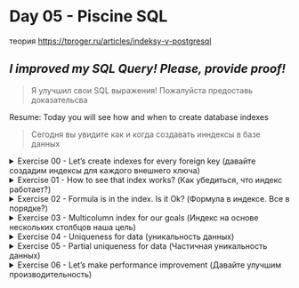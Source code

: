 # Day 05 - Piscine SQL
теория https://tproger.ru/articles/indeksy-v-postgresql
## _I improved my SQL Query! Please, provide proof!_
> Я улучшил свои SQL выражения! Пожалуйста предоставь доказательсва

Resume: Today you will see how and when to create database indexes
> Сегодня вы увидите как и когда создавать инндексы в базе данных

<details>
<summary> Exercise 00 - Let’s create indexes for every foreign key (давайте создадим индексы для каждого внешнего ключа) </summary>

| Exercise 00: Let’s create indexes for every foreign key |                                                                                                                          |
|---------------------------------------|--------------------------------------------------------------------------------------------------------------------------|
| Turn-in directory                     | ex00                                                                                                                     |
| Files to turn-in                      | `day05_ex00.sql`                                                                                 |
| **Allowed**                               |                                                                                                                          |
| Language                        | ANSI SQL                                                                                              |

Please create a simple BTree index for every foreign key in our database. The name pattern should satisfy the next rule “idx_{table_name}_{column_name}”. For example, the name BTree index for the pizzeria_id column in the `menu` table is `idx_menu_pizzeria_id`.

>Пожалуйста, создайте простой индекс BTree для каждого внешнего ключа в нашей базе данных. Шаблон имени должен удовлетворять следующему правилу «idx_{table_name}_{column_name}». Например, индекс имени BTree для столбца pizzeria_id в таблице меню — idx_menu_pizzeria_id.

[D05_ex00](src/day05_ex00.sql)

</details>

<details>
<summary> Exercise 01 - How to see that index works? (Как убедиться, что индекс работает?) </summary>


| Exercise 01: How to see that index works?|                                                                                                                          |
|---------------------------------------|--------------------------------------------------------------------------------------------------------------------------|
| Turn-in directory                     | ex01                                                                                                                     |
| Files to turn-in                      | `day05_ex01.sql`                                                                                 |
| **Allowed**                               |                                                                                                                          |
| Language                        | ANSI SQL                                                                                              |

Before further steps please write a SQL statement that returns pizzas’ and corresponding pizzeria names. Please take a look at the sample result below (no sort needed).

> Перед дальнейшими шагами, пожалуйста, напишите SQL-выражение, которое возвращает названия пицц и соответствующих пиццерий. Пожалуйста, взгляните на пример результата ниже (сортировка не требуется).

| pizza_name | pizzeria_name | 
| ------ | ------ |
| cheese pizza | Pizza Hut |
| ... | ... |

Let’s provide proof that your indexes are working for your SQL.
The sample of proof is the output of the `EXPLAIN ANALYZE` command. 
Please take a look at the sample output command.
>Давайте предоставим доказательство того, что ваши индексы работают для вашего SQL.
Пример доказательства — вывод команды `EXPLAIN ANALYZE`.
Пожалуйста, посмотрите на пример вывода команды.

    ...
    ->  Index Scan using idx_menu_pizzeria_id on menu m  (...)
    ...

**Hint**: please think why your indexes are not working in a direct way and what should we do to enable it?
>**Подсказка**: подумайте, почему ваши индексы не работают напрямую и что нам нужно сделать, чтобы это включить?

[D05_ex01](src/day05_ex01.sql)

</details>


<details>
<summary> Exercise 02 - Formula is in the index. Is it Ok? (Формула в индексе. Все в порядке?) </summary>


| Exercise 02: Formula is in the index. Is it Ok?|                                                                                                                          |
|---------------------------------------|--------------------------------------------------------------------------------------------------------------------------|
| Turn-in directory                     | ex02                                                                                                                     |
| Files to turn-in                      | `day05_ex02.sql`                                                                                 |
| **Allowed**                               |                                                                                                                          |
| Language                        | ANSI SQL                                                                                              |

Please create a functional B-Tree index with name `idx_person_name` for the column name of the `person` table. Index should contain person names in upper case. 
> Создайте функциональный индекс B-Tree с именем `idx_person_name` для имени столбца таблицы `person`. Индекс должен содержать имена людей в верхнем регистре.

Please write and provide any SQL with proof (`EXPLAIN ANALYZE`) that index idx_person_name is working. 
> Пожалуйста, напишите и предоставьте любой SQL-код с доказательством (`EXPLAIN ANALYZE`) того, что индекс idx_person_name работает.

[D05_ex02](src/day05_ex02.sql)

</details>


<details>
<summary> Exercise 03 - Multicolumn index for our goals (Индекс на основе нескольких столбцов наша цель) </summary>

| Exercise 03: Multicolumn index for our goals |                                                                                                                          |
|---------------------------------------|--------------------------------------------------------------------------------------------------------------------------|
| Turn-in directory                     | ex03                                                                                                                     |
| Files to turn-in                      | `day05_ex03.sql`                                                                                 |
| **Allowed**                               |                                                                                                                          |
| Language                        | ANSI SQL                                                                                              |


Please create a better multicolumn B-Tree index with the name `idx_person_order_multi` for the SQL statement below.
>Создайте лучший многостолбцовый индекс B-Tree с именем `idx_person_order_multi` для приведенного ниже оператора SQL.

    SELECT person_id, menu_id,order_date
    FROM person_order
    WHERE person_id = 8 AND menu_id = 19;


The `EXPLAIN ANALYZE` command should return  the next pattern. Please be attention on "Index Only Scan" scanning!
> Команда `EXPLAIN ANALYZE` должна вернуть следующий шаблон. Будьте внимательны при сканировании "Index Only Scan"!

    Index Only Scan using idx_person_order_multi on person_order ...

Please provide any SQL with proof (`EXPLAIN ANALYZE`) that index `idx_person_order_multi` is working. 
> Пожалуйста, предоставьте любой SQL-код с доказательством (`EXPLAIN ANALYZE`) того, что индекс `idx_person_order_multi` работает.


[D05_ex03](src/day05_ex03.sql)

</details>

<details>
<summary> Exercise 04 - Uniqueness for data (уникальность данных) </summary>

| Exercise 04: Uniqueness for data |                                                                                                                          |
|---------------------------------------|--------------------------------------------------------------------------------------------------------------------------|
| Turn-in directory                     | ex04                                                                                                                     |
| Files to turn-in                      | `day05_ex04.sql`                                                                                 |
| **Allowed**                               |                                                                                                                          |
| Language                        | ANSI SQL                                                                                              |

Please create a unique BTree index with the name `idx_menu_unique` on the `menu` table for  `pizzeria_id` and `pizza_name` columns. 
Please write and provide any SQL with proof (`EXPLAIN ANALYZE`) that index `idx_menu_unique` is working. 
> Создайте уникальный индекс BTree с именем `idx_menu_unique` в таблице `menu` для столбцов `pizzeria_id` и `pizza_name`.
> напишите и предоставьте любой SQL с доказательством (`EXPLAIN ANALYZE`) того, что индекс `idx_menu_unique` работает.

[D05_ex04](src/day05_ex04.sql)

</details>

<details>
<summary> Exercise 05 - Partial uniqueness for data (Частичная уникальность данных) </summary>


| Exercise 05: Partial uniqueness for data |                                                                                                                          |
|---------------------------------------|--------------------------------------------------------------------------------------------------------------------------|
| Turn-in directory                     | ex05                                                                                                                     |
| Files to turn-in                      | `day05_ex05.sql`                                                                                 |
| **Allowed**                               |                                                                                                                          |
| Language                        | ANSI SQL                                                                                              |

Please create a partial unique BTree index with the name `idx_person_order_order_date` on the `person_order` table for `person_id` and `menu_id` attributes with partial uniqueness for `order_date` column for date ‘2022-01-01’.
> Создайте частичный уникальный индекс BTree с именем `idx_person_order_order_date` в таблице `person_order` для атрибутов `person_id` и `menu_id` с частичной уникальностью для столбца `order_date` для даты `2022-01-01’.

The `EXPLAIN ANALYZE` command should return  the next pattern
> Команда `EXPLAIN ANALYZE` должна возвращать следующий шаблон

    Index Only Scan using idx_person_order_order_date on person_order …

[D05_ex05](src/day05_ex05.sql)

</details>

<details>
<summary> Exercise 06 - Let’s make performance improvement (Давайте улучшим производительность)  </summary>


| Exercise 06: Let’s make performance improvement|                                                                                                                          |
|---------------------------------------|--------------------------------------------------------------------------------------------------------------------------|
| Turn-in directory                     | ex06                                                                                                                     |
| Files to turn-in                      | `day05_ex06.sql`                                                                                 |
| **Allowed**                               |                                                                                                                          |
| Language                        | ANSI SQL                                                                                              |

Please take a look at SQL below from a technical perspective (ignore a logical case of that SQL statement) .
> Взгляните на SQL ниже с технической точки зрения (игнорируйте логическую сторону этого оператора SQL).

    SELECT
        m.pizza_name AS pizza_name,
        max(rating) OVER (PARTITION BY rating ORDER BY rating ROWS BETWEEN UNBOUNDED PRECEDING AND UNBOUNDED FOLLOWING) AS k
    FROM  menu m
    INNER JOIN pizzeria pz ON m.pizzeria_id = pz.id
    ORDER BY 1,2;

Create a new BTree index with name `idx_1` which should improve the “Execution Time” metric of this SQL. Please provide proof (`EXPLAIN ANALYZE`) that SQL was improved.
> Создайте новый индекс BTree с именем `idx_1`, который должен улучшить метрику «Время выполнения» этого SQL. Пожалуйста, предоставьте доказательство (`EXPLAIN ANALYZE`), что SQL был улучшен.

**Hint**: this exercise looks like a “brute force” task to find a good covering index therefore before your new test remove `idx_1` index.
> Это упражнение выглядит как задача «грубой силы» для поиска хорошего покрывающего индекса, поэтому перед новым тестом удалите индекс `idx_1`.

Sample of my improvement:

**Before**:

    Sort  (cost=26.08..26.13 rows=19 width=53) (actual time=0.247..0.254 rows=19 loops=1)
    "  Sort Key: m.pizza_name, (max(pz.rating) OVER (?))"
    Sort Method: quicksort  Memory: 26kB
    ->  WindowAgg  (cost=25.30..25.68 rows=19 width=53) (actual time=0.110..0.182 rows=19 loops=1)
            ->  Sort  (cost=25.30..25.35 rows=19 width=21) (actual time=0.088..0.096 rows=19 loops=1)
                Sort Key: pz.rating
                Sort Method: quicksort  Memory: 26kB
                ->  Merge Join  (cost=0.27..24.90 rows=19 width=21) (actual time=0.026..0.060 rows=19 loops=1)
                        Merge Cond: (m.pizzeria_id = pz.id)
                        ->  Index Only Scan using idx_menu_unique on menu m  (cost=0.14..12.42 rows=19 width=22) (actual time=0.013..0.029 rows=19 loops=1)
                            Heap Fetches: 19
                        ->  Index Scan using pizzeria_pkey on pizzeria pz  (cost=0.13..12.22 rows=6 width=15) (actual time=0.005..0.008 rows=6 loops=1)
    Planning Time: 0.711 ms
    Execution Time: 0.338 ms

**After**:

    Sort  (cost=26.28..26.33 rows=19 width=53) (actual time=0.144..0.148 rows=19 loops=1)
    "  Sort Key: m.pizza_name, (max(pz.rating) OVER (?))"
    Sort Method: quicksort  Memory: 26kB
    ->  WindowAgg  (cost=0.27..25.88 rows=19 width=53) (actual time=0.049..0.107 rows=19 loops=1)
            ->  Nested Loop  (cost=0.27..25.54 rows=19 width=21) (actual time=0.022..0.058 rows=19 loops=1)
                ->  Index Scan using idx_1 on …
                ->  Index Only Scan using idx_menu_unique on menu m  (cost=0.14..2.19 rows=3 width=22) (actual time=0.004..0.005 rows=3 loops=6)
    …
    Planning Time: 0.338 ms
    Execution Time: 0.203 ms

[D05_ex06](src/day05_ex06.sql)

</details>
